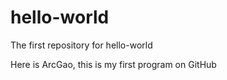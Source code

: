 # hello-world
The first repository for hello-world

Here is ArcGao, this is my first program on GitHub
